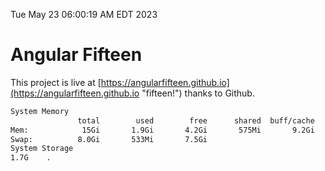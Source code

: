 Tue May 23 06:00:19 AM EDT 2023

# Angular Fifteen


This project is live at [https://angularfifteen.github.io](https://angularfifteen.github.io "fifteen!") thanks to Github.

```bash
System Memory
               total        used        free      shared  buff/cache   available
Mem:            15Gi       1.9Gi       4.2Gi       575Mi       9.2Gi        12Gi
Swap:          8.0Gi       533Mi       7.5Gi
System Storage
1.7G	.
```
```bash
